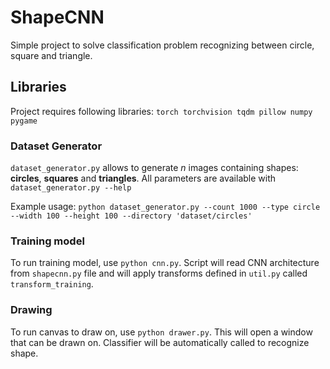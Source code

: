 # ShapeCNN

Simple project to solve classification problem recognizing between circle, square and triangle.

## Libraries
Project requires following libraries: `torch torchvision tqdm pillow numpy pygame`

### Dataset Generator
`dataset_generator.py` allows to generate *n* images containing shapes: **circles**, **squares** and **triangles**. All parameters are available with `dataset_generator.py --help`

Example usage:
`python dataset_generator.py --count 1000 --type circle --width 100 --height 100 --directory 'dataset/circles'`

### Training model
To run training model, use `python cnn.py`. Script will read CNN architecture from `shapecnn.py` file and will apply transforms defined in `util.py` called `transform_training`.

### Drawing
To run canvas to draw on, use `python drawer.py`. This will open a window that can be drawn on. Classifier will be automatically called to recognize shape.
